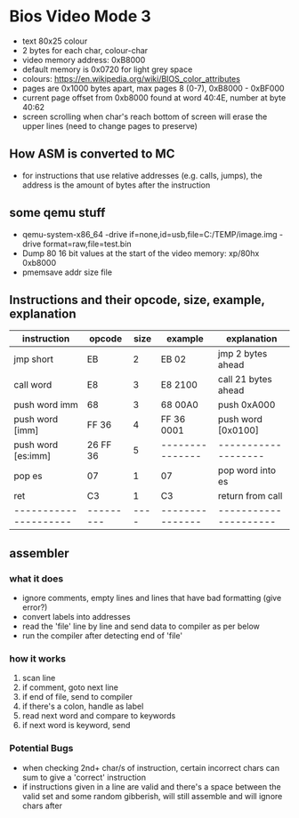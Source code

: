 # Bios Video Mode 3

- text 80x25 colour
- 2 bytes for each char, colour-char
- video memory address: 0xB8000
- default memory is 0x0720 for light grey space
- colours: <https://en.wikipedia.org/wiki/BIOS_color_attributes>
- pages are 0x1000 bytes apart, max pages 8 (0-7), 0xB8000 - 0xBF000
- current page offset from 0xb8000 found at word 40:4E, number at byte 40:62
- screen scrolling when char's reach bottom of screen will erase the upper lines (need to change pages to preserve)

## How ASM is converted to MC

- for instructions that use relative addresses (e.g. calls, jumps), the address is the amount of bytes after the instruction

## some qemu stuff

- qemu-system-x86_64 -drive if=none,id=usb,file=C:/TEMP/image.img -drive format=raw,file=test.bin
- Dump 80 16 bit values at the start of the video memory: xp/80hx 0xb8000
- pmemsave addr size file

## Instructions and their opcode, size, example, explanation

| instruction           | opcode    | size | example         | explanation           |
| --------------------- | --------- | ---- | --------------- | --------------------- |
| jmp short             | EB        | 2    | EB 02           | jmp 2 bytes ahead     |
| call word             | E8        | 3    | E8 2100         | call 21 bytes ahead   |
| push word imm         | 68        | 3    | 68 00A0         | push 0xA000           |
| push word [imm]       | FF 36     | 4    | FF 36 0001      | push word [0x0100]    |
| push word [es:imm]    | 26 FF 36  | 5    | --------------- | -------------------   |
| pop es                | 07        | 1    | 07              | pop word into es      |
| ret                   | C3        | 1    | C3              | return from call      |
| --------------------- | --------- | ---- | --------------- | --------------------- |

## assembler

### what it does

- ignore comments, empty lines and lines that have bad formatting (give error?)
- convert labels into addresses
- read the 'file' line by line and send data to compiler as per below
- run the compiler after detecting end of 'file'

### how it works

1. scan line
2. if comment, goto next line
3. if end of file, send to compiler
4. if there's a colon, handle as label
5. read next word and compare to keywords
6. if next word is keyword, send

### Potential Bugs

- when checking 2nd+ char/s of instruction, certain incorrect chars can sum to give a 'correct' instruction
- if instructions given in a line are valid and there's a space between the valid set and some random gibberish, will still assemble and will ignore chars after

